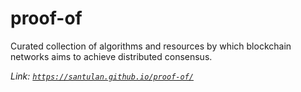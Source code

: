 # proof-of
Curated collection of algorithms and resources by which blockchain networks aims to achieve distributed consensus.

*Link: [`https://santulan.github.io/proof-of/`](https://santulan.github.io/proof-of/)*
